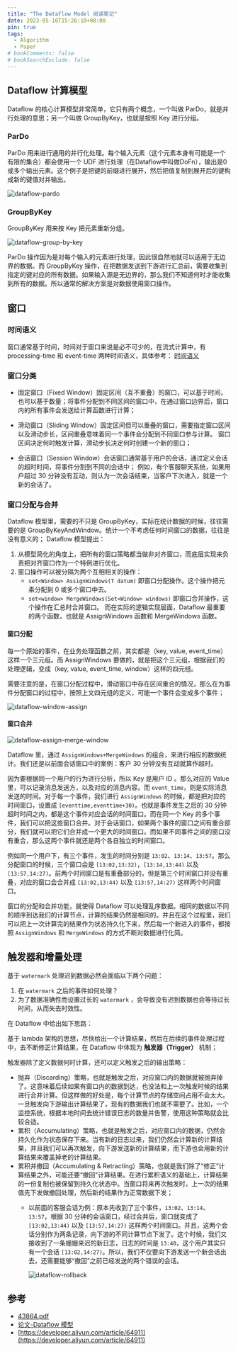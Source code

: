 ```yaml
---
title: "The Dataflow Model 阅读笔记"
date: 2023-05-16T15:26:10+08:00
pin: true
tags:
  - Algorithm
  - Paper
# bookComments: false
# bookSearchExclude: false
---
```


## Dataflow 计算模型

Dataflow 的核心计算模型非常简单，它只有两个概念，一个叫做 ParDo，就是并行处理的意思；另一个叫做 GroupByKey，也就是按照 Key 进行分组。

### ParDo

ParDo 用来进行通用的并行化处理。每个输入元素（这个元素本身有可能是一个有限的集合）都会使用一个 UDF 进行处理（在Dataflow中叫做DoFn），输出是0或多个输出元素。这个例子是把键的前缀进行展开，然后把值复制到展开后的键构成新的键值对并输出。

![dataflow-pardo](/assets/img/dataflow-pardo.svg)

### GroupByKey

GroupByKey 用来按 Key 把元素重新分组。

![dataflow-group-by-key](/assets/img/dataflow-group-by-key.svg)

ParDo 操作因为是对每个输入的元素进行处理，因此很自然地就可以适用于无边界的数据。而 GroupByKey 操作，在把数据发送到下游进行汇总前，需要收集到指定的键对应的所有数据。如果输入源是无边界的，那么我们不知道何时才能收集到所有的数据。所以通常的解决方案是对数据使用窗口操作。

## 窗口

### 时间语义

窗口通常基于时间，时间对于窗口来说是必不可少的，在流式计算中，有 processing-time 和 event-time 两种时间语义，具体参考： [时间语义](https://archieyao.github.io/posts/2022-02-25-flink-%E6%97%B6%E9%97%B4%E8%AF%AD%E4%B9%89/)

### 窗口分类

* 固定窗口（Fixed Window）固定区间（互不重叠）的窗口，可以基于时间，也可以基于数量；将事件分配到不同区间的窗口中，在通过窗口边界后，窗口内的所有事件会发送给计算函数进行计算；

* 滑动窗口（Sliding Window）固定区间但可以重叠的窗口，需要指定窗口区间以及滑动步长，区间重叠意味着同一个事件会分配到不同窗口参与计算。 窗口区间决定何时触发计算，滑动步长决定何时创建一个新的窗口；

* 会话窗口（Session Window）会话窗口通常基于用户的会话，通过定义会话的超时时间，将事件分割到不同的会话中； 例如，有个客服聊天系统，如果用户超过 30 分钟没有互动，则认为一次会话结束，当客户下次进入，就是一个新的会话了。

### 窗口分配与合并

Dataflow 模型里，需要的不只是 GroupByKey，实际在统计数据的时候，往往需要的是 GroupByKeyAndWindow。统计一个不考虑任何时间窗口的数据，往往是没有意义的；
Dataflow 模型提出：
1. 从模型简化的角度上，把所有的窗口策略都当做非对齐窗口，而底层实现来负责把对齐窗口作为一个特例进行优化。 
2. 窗口操作可以被分隔为两个互相相关的操作：
   * `set<Window> AssignWindows(T datum)` 即窗口分配操作。这个操作把元素分配到 0 或多个窗口中去。
   * `set<window> MergeWindows(Set<Window> windows)` 即窗口合并操作，这个操作在汇总时合并窗口。
而在实际的逻辑实现层面，Dataflow 最重要的两个函数，也就是 AssignWindows 函数和 MergeWindows 函数。

#### 窗口分配

每一个原始的事件，在业务处理函数之前，其实都是（key, value, event_time）这样一个三元组。而 AssignWindows 要做的，就是把这个三元组，根据我们的处理逻辑，变成（key, value, event_time, window）这样的四元组。

需要注意的是，在窗口分配过程中，滑动窗口中存在区间重合的情况，那么在为事件分配窗口的过程中，按照上文四元组的定义，可能一个事件会变成多个事件；

![dataflow-window-assign](/assets/img/dataflow-window-assign.svg)

#### 窗口合并

![dataflow-assign-merge-window](/assets/img/dataflow-assign-merge-window.svg)

Dataflow 里，通过 `AssignWindows+MergeWindows` 的组合，来进行相应的数据统计。我们还是以前面会话窗口中的案例：客户 30 分钟没有互动就算作超时。

因为要根据同一个用户的行为进行分析，所以 Key 是用户 ID 。那么对应的 Value 里，可以记录消息发送方，以及对应的消息内容。而 `event_time`，则是实际消息发送的时间。对于每一个事件，我们进行    `AssignWindows` 的时候，都是把对应的时间窗口，设置成 `[eventt​ime,eventt​ime+30)`。也就是事件发生之后的 30 分钟超时时间之内，都是这个事件对应会话的时间窗口。而在同一个 Key 的多个事件，我们可以把这些窗口合并。对于会话窗口，如果两个事件的窗口之间有重合部分，我们就可以把它们合并成一个更大的时间窗口。而如果不同事件之间的窗口没有重合，那么这两个事件就还是两个各自独立的时间窗口。

例如同一个用户下，有三个事件，发生的时间分别是 `13:02`、`13:14`、`13:57`。那么分配窗口的时候，三个窗口会是 `[13:02,13:32)`，`[13:14,13:44)` 以及 `[13:57,14:27)`。前两个时间窗口是有重叠部分的，但是第三个时间窗口并没有重叠，对应的窗口会合并成 `[13:02,13:44)` 以及 `[13:57,14:27)` 这样两个时间窗口。

窗口的分配和合并功能，就使得 Dataflow 可以处理乱序数据。相同的数据以不同的顺序到达我们的计算节点，计算的结果仍然是相同的。并且在这个过程里，我们可以把上一次计算完的结果作为状态持久化下来，然后每一个新进入的事件，都按照 `AssignWindows` 和 `MergeWindows` 的方式不断对数据进行化简。

## 触发器和增量处理

基于 `watermark` 处理迟到数据必然会面临以下两个问题：
1. 在 `watermark` 之后的事件如何处理？
2. 为了数据准确性而设置过长的 `watermark` ，会导致没有迟到数据也会等待过长时间，从而失去时效性。

在 Dataflow 中给出如下思路：

基于 lambda 架构的思想，尽快给出一个计算结果，然后在后续的事件处理过程中，去不断修正计算结果，在 Dataflow 中体现为 **触发器（Trigger）** 机制；

触发器除了定义数据何时计算，还可以定义触发之后的输出策略：

* 抛弃（Discarding）策略，也就是触发之后，对应窗口内的数据就被抛弃掉了。这意味着后续如果有窗口内的数据到达，也没法和上一次触发时候的结果进行合并计算。但这样做的好处是，每个计算节点的存储空间占用不会太大。一旦触发向下游输出计算结果了，现有的数据我们也就不需要了。比如，一个监控系统，根据本地时间去统计错误日志的数量并告警，使用这种策略就会比较合适。
* 累积（Accumulating）策略，也就是触发之后，对应窗口内的数据，仍然会持久化作为状态保存下来。当有新的日志过来，我们仍然会计算新的计算结果，并且我们可以再次触发，向下游发送新的计算结果，而下游也会用新的计算结果来覆盖掉老的计算结果。
* 累积并撤回（Accumulating & Retracting）策略，也就是我们除了“修正”计算结果之外，可能还要“撤回”计算结果。在进行累积语义的基础上，计算结果的一份复制也被保留到持久化状态中。当窗口将来再次触发时，上一次的结果值先下发做撤回处理，然后新的结果作为正常数据下发；
  * 以前面的客服会话为例：原本先收到了三个事件，`13:02`、`13:14`、`13:57`，根据 30 分钟的会话窗口，经过合并后，窗口就变成了 `[13:02,13:44)` 以及 `[13:57,14:27)` 这样两个时间窗口。并且，这两个会话分别作为两条记录，向下游的不同计算节点下发了。这个时候，我们又接收到了一条姗姗来迟的新日志，日志的时间是 `13:40`，这个用户其实只有一个会话 `[13:02,14:27)`。所以，我们不仅要向下游发送一个新会话出去，还需要能够“撤回”之前已经发送的两个错误的会话。

    ![dataflow-rollback](/assets/img/dataflow-rollback.svg)


## 参考

* [43864.pdf](https://static.googleusercontent.com/media/research.google.com/zh-CN//pubs/archive/43864.pdf)
* [论文-Dataflow 模型](https://zhuanlan.zhihu.com/p/59876058#:~:text=%E3%80%90%E8%AE%BA%E6%96%87%E3%80%91Dataflow,%E6%A8%A1%E5%9E%8B%EF%BC%9A%E4%B8%80%E7%A7%8D%E8%83%BD%E5%B9%B3%E8%A1%A1%E5%87%86%E7%A1%AE%E6%80%A7%E3%80%81%E5%BB%B6%E8%BF%9F%E3%80%81%E6%88%90%E6%9C%AC%E7%9A%84%E5%A4%A7%E8%A7%84%E6%A8%A1%E3%80%81%E6%97%A0%E9%99%90%E3%80%81%E4%B9%B1%E5%BA%8F%E7%9A%84%E6%95%B0%E6%8D%AE%E5%A4%84%E7%90%86%E7%9A%84%E5%AE%9E%E8%B7%B5%E6%96%B9%E6%B3%95)
* [https://developer.aliyun.com/article/64911](https://developer.aliyun.com/article/64911)